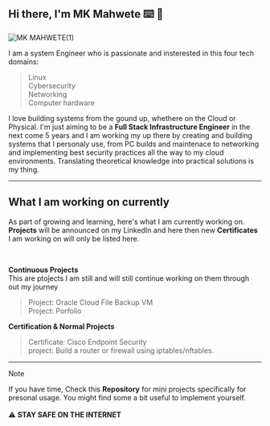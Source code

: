 ## Hi there, I'm MK Mahwete ⌨️ 🔌

![MK MAHWETE(1)](https://github.com/user-attachments/assets/a3daf8da-5de7-4fc3-a298-b06d9514506f)


I am a system Engineer who is passionate and insterested in this four tech domains: <br>
  > Linux <br>
  > Cybersecurity <br>
  > Networking <br>
  > Computer hardware <br>

I love building systems from the gound up, whethere on the Cloud or Physical. I'm just 
aiming to be a **Full Stack Infrastructure Engineer** in the next come 5 years and I am working 
my up there by creating and building systems that I personaly use, from PC builds and maintenace to networking and 
implementing best security practices all the way to my cloud environments. Translating theoretical knowledge into practical solutions
is my thing.

<hr>

## What I am working on currently
As part of growing and learning, here's what I am currently working on. **Projects** will be announced on my LinkedIn and here then new **Certificates**
I am working on will only be listed here.

<br>

**Continuous Projects** <br>
This are ptojects I am still and will still continue working on them through out my journey
> Project: Oracle Cloud File Backup VM <br>
> Project: Porfolio <br>

**Certification & Normal Projects** <br>
> Certificate: Cisco Endpoint Security <br>
> project: Build a router or firewall using iptables/nftables.

<hr>

> [!NOTE]
> If you have time, Check this **Repository** for mini projects specifically for presonal usage. You might find some a bit useful to implement yourself. <br>
> <br>
> ⚠️ **STAY SAFE ON THE INTERNET**
